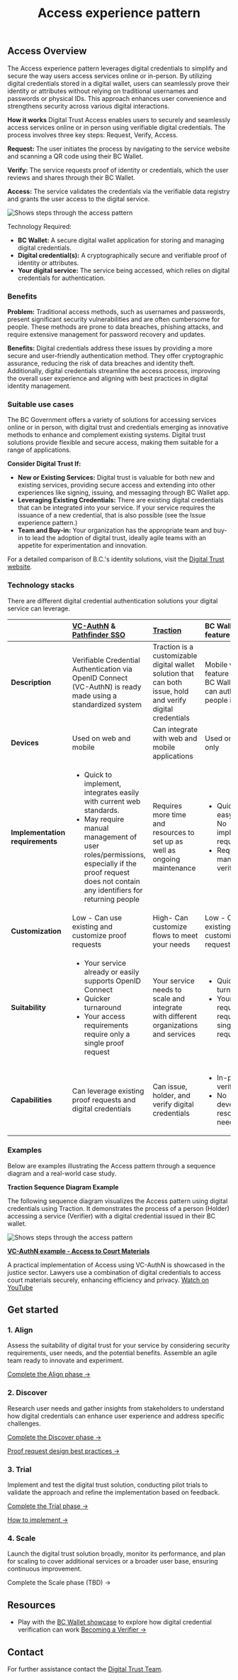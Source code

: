 ﻿---
title: Access experience pattern
sidebar_position: 2
---

## Access Overview

The Access experience pattern leverages digital credentials to simplify and secure the way users access services online or in-person. By utilizing digital credentials stored in a digital wallet, users can seamlessly prove their identity or attributes without relying on traditional usernames and passwords or physical IDs. This approach enhances user convenience and strengthens security across various digital interactions.

**How it works**
Digital Trust Access enables users to securely and seamlessly access services online or in person using verifiable digital credentials. The process involves three key steps: Request, Verify, Access.

**Request:** The user initiates the process by navigating to the service website and scanning a QR code using their BC Wallet.

**Verify:** The service requests proof of identity or credentials, which the user reviews and shares through their BC Wallet.

**Access:** The service validates the credentials via the verifiable data registry and grants the user access to the digital service.

![Shows steps through the access pattern](/img/experiencepatterns/Access_Process_Key_Steps.png)

Technology Required:

- **BC Wallet:** A secure digital wallet application for storing and managing digital credentials.
- **Digital credential(s):** A cryptographically secure and verifiable proof of identity or attributes.
- **Your digital service:** The service being accessed, which relies on digital credentials for authentication.

### Benefits
**Problem:** Traditional access methods, such as usernames and passwords, present significant security vulnerabilities and are often cumbersome for people. These methods are prone to data breaches, phishing attacks, and require extensive management for password recovery and updates.

**Benefits:** Digital credentials address these issues by providing a more secure and user-friendly authentication method. They offer cryptographic assurance, reducing the risk of data breaches and identity theft. Additionally, digital credentials streamline the access process, improving the overall user experience and aligning with best practices in digital identity management.

### Suitable use cases
The BC Government offers a variety of solutions for accessing services online or in person, with digital trust and credentials emerging as innovative methods to enhance and complement existing systems. Digital trust solutions provide flexible and secure access, making them suitable for a range of applications.

**Consider Digital Trust If:**

- **New or Existing Services:** Digital trust is valuable for both new and existing services, providing secure access and extending into other experiences like signing, issuing, and messaging through BC Wallet app.
- **Leveraging Existing Credentials:** There are existing digital credentials that can be integrated into your service. If your service requires the issuance of a new credential, that is also possible (see the Issue experience pattern.)
- **Team and Buy-in:** Your organization has the appropriate team and buy-in to lead the adoption of digital trust, ideally agile teams with an appetite for experimentation and innovation.

For a detailed comparison of B.C.'s identity solutions, visit the [Digital Trust website](https://digital.gov.bc.ca/digital-trust/online-identity)​​.

### Technology stacks
There are different digital credential authentication solutions your digital service can leverage.

||[VC-AuthN](https://github.com/bcgov/vc-authn-oidc) & [Pathfinder SSO](https://digital.gov.bc.ca/bcgov-common-components/pathfinder-sso/)|[Traction](https://github.com/bcgov/traction)|**BC Wallet Verify feature**|
| :--- | :--- | :--- | :--- |
|**Description**|Verifiable Credential Authentication via OpenID Connect (VC-AuthN) is ready made using a standardized system|Traction is a customizable digital wallet solution that can both issue, hold and verify digital credentials|Mobile verifier is a feature within the BC Wallet app that can authenticate people in-person|
|**Devices**|Used on web and mobile|Can integrate with web and mobile applications|Used on mobile only|
|**Implementation requirements**|<ul><li>Quick to implement, integrates easily with current web standards.</li><li>May require manual management of user roles/permissions, especially if the proof request does not contain any identifiers for returning people</li></ul>|Requires more time and resources to set up as well as ongoing maintenance|<ul><li>Quick and easy to set up. No implementation required.</li><li>Requires manual human verification.</li></ul>|
|**Customization**|Low - Can use existing and customize proof requests|High- Can customize flows to meet your needs|Low - Can use existing and customize proof requests|
|**Suitability**|<ul><li>Your service already or easily supports OpenID Connect</li><li>Quicker turnaround</li><li>Your access requirements require only a single proof request</li></ul>|Your service needs to scale and integrate with different organizations and services|<ul><li>Quicker turnaround</li><li>Your access requirements require only a single proof request</li></ul>|
|**Capabilities**|Can leverage existing proof requests and digital credentials|Can issue, holder, and verify digital credentials|<ul><li>In-person verification</li><li>No development resources needed</li></ul>|

### Examples
Below are examples illustrating the Access pattern through a sequence diagram and a real-world case study.

**Traction Sequence Diagram Example**

The following sequence diagram visualizes the Access pattern using digital credentials using Traction. It demonstrates the process of a person (Holder) accessing a service (Verifier) with a digital credential issued in their BC wallet.

![Shows steps through the access pattern](/img/experiencepatterns/Access_Pattern_Sequence_Diagram.png)

**[VC-AuthN example - Access to Court Materials](https://digital.gov.bc.ca/digital-trust/justice-project/)**

A practical implementation of Access using VC-AuthN is showcased in the justice sector. Lawyers use a combination of digital credentials to access court materials securely, enhancing efficiency and privacy.
[Watch on YouTube](https://www.youtube.com/watch?v=QphQI_lDAwc&list=PLnjj0g-jwI8gmCuVx4rhF7PT397CJXL0p&index=5) 

## Get started
<!-- Follow the [Service Delivery Manual **INTERNAL LINK**](..) for guidance on activities and workshops that help guide your team **Align**, **Discover**, **Trial** and **Scale**. -->

### 1. Align
Assess the suitability of digital trust for your service by considering security requirements, user needs, and the potential benefits. Assemble an agile team ready to innovate and experiment.

[Complete the Align phase →](https://bcgov.github.io/digital-trust-toolkit/docs/delivery-manual/align/)

### 2. Discover
Research user needs and gather insights from stakeholders to understand how digital credentials can enhance user experience and address specific challenges.

[Complete the Discover phase →](https://bcgov.github.io/digital-trust-toolkit/docs/delivery-manual/discover/)

[Proof request design best practices →](https://bcgov.github.io/digital-trust-toolkit/docs/resources/technology/becomingaverifier)

### 3. Trial
Implement and test the digital trust solution, conducting pilot trials to validate the approach and refine the implementation based on feedback.

[Complete the Trial phase →](https://bcgov.github.io/digital-trust-toolkit/docs/delivery-manual/trial/)

[How to implement →](https://bcgov.github.io/digital-trust-toolkit/docs/resources/technology/becomingaverifier)

### 4. Scale
Launch the digital trust solution broadly, monitor its performance, and plan for scaling to cover additional services or a broader user base, ensuring continuous improvement.

Complete the Scale phase (TBD) →

## Resources
- Play with the [BC Wallet showcase](https://digital.gov.bc.ca/digital-trust/showcase/) to explore how digital credential verification can work
[Becoming a Verifier →](https://bcgov.github.io/digital-trust-toolkit/docs/resources/technology/becomingaverifier)
<!-- - [Read the implementation guide->**INTERNAL LINK**](..) -->
## Contact
For further assistance contact the [Digital Trust Team](mailto:ditrust@gov.bc.ca).
